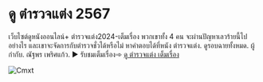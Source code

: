 # ดู ตำรวจแต่ง 2567
เว็บไซต์ดูหนังออนไลน์+ ตำรวจแต่ง2024-เต็มเรื่อง พวกเขาทั้ง 4 คน จะผ่านปัญหาเลวร้ายนี้ไปอย่างไร และเขาจะจัดการกับตำรวจชั่วได้หรือไม่ หาคำตอบได้ที่หนัง ตำรวจแต่ง. ดูรอบฉายทั้งหมด. ผู้กำกับ. ณัฐพร เพริศแก้ว. 
▶ รับชมเต็มเรื่อง➾ [ดู ตำรวจแต่ง เต็มเรื่อง](https://doonung.click/movie/1370609)

![Cmxt](https://github.com/user-attachments/assets/a00462cf-ed91-45ab-858f-52c59fb20631)


